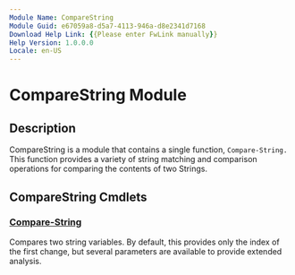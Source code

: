 ```yaml
---
Module Name: CompareString
Module Guid: e67059a8-d5a7-4113-946a-d8e2341d7168
Download Help Link: {{Please enter FwLink manually}}
Help Version: 1.0.0.0
Locale: en-US
---
```


# CompareString Module
## Description
CompareString is a module that contains a single function, `Compare-String.` This function provides a variety of string matching and comparison operations for comparing the contents of two Strings.

## CompareString Cmdlets
### [Compare-String](Compare-String.md)
Compares two string variables. By default, this provides only the index of the first change, but several parameters are available to provide extended analysis.
